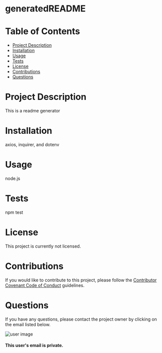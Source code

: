 # generatedREADME

  # Table of Contents
  * [Project Description](#project-description)
  * [Installation](#installation)
  * [Usage](#usage)
  * [Tests](#tests)
  * [License](#license)
  * [Contributions](#contributions)
  * [Questions](#questions)
  # Project Description
  This is a readme generator
  
  # Installation
  axios, inquirer, and dotenv
  # Usage
  node.js
  # Tests
  npm test
  # License
  This project is currently not licensed.
  # Contributions
  If you would like to contribute to this project, please follow the [Contributor Covenant Code of Conduct](https://www.contributor-covenant.org/version/2/0/code_of_conduct/) guidelines.
  # Questions
  If you have any questions, please contact the project owner by clicking on the email listed below.  
  
  ![user image](https://avatars3.githubusercontent.com/u/62160222?v=4)
  #### This user's email is private.
